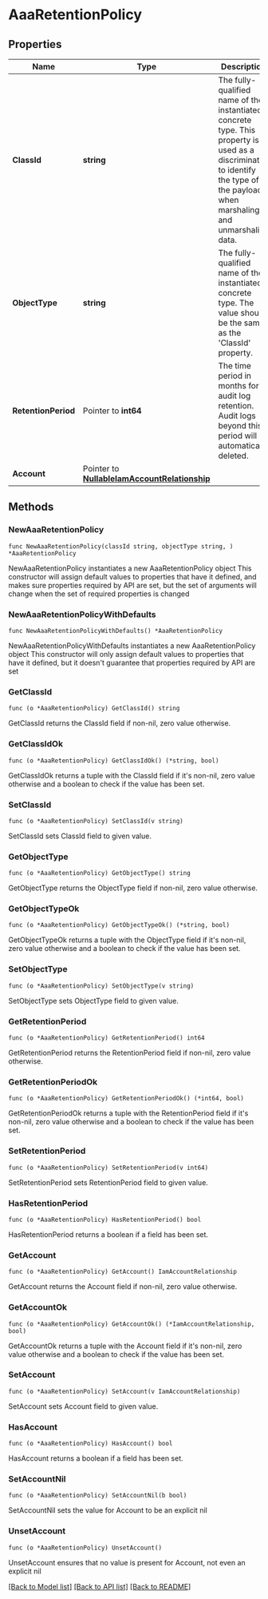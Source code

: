 # AaaRetentionPolicy

## Properties

Name | Type | Description | Notes
------------ | ------------- | ------------- | -------------
**ClassId** | **string** | The fully-qualified name of the instantiated, concrete type. This property is used as a discriminator to identify the type of the payload when marshaling and unmarshaling data. | [default to "aaa.RetentionPolicy"]
**ObjectType** | **string** | The fully-qualified name of the instantiated, concrete type. The value should be the same as the &#39;ClassId&#39; property. | [default to "aaa.RetentionPolicy"]
**RetentionPeriod** | Pointer to **int64** | The time period in months for audit log retention. Audit logs beyond this period will be automatically deleted. | [optional] 
**Account** | Pointer to [**NullableIamAccountRelationship**](IamAccountRelationship.md) |  | [optional] 

## Methods

### NewAaaRetentionPolicy

`func NewAaaRetentionPolicy(classId string, objectType string, ) *AaaRetentionPolicy`

NewAaaRetentionPolicy instantiates a new AaaRetentionPolicy object
This constructor will assign default values to properties that have it defined,
and makes sure properties required by API are set, but the set of arguments
will change when the set of required properties is changed

### NewAaaRetentionPolicyWithDefaults

`func NewAaaRetentionPolicyWithDefaults() *AaaRetentionPolicy`

NewAaaRetentionPolicyWithDefaults instantiates a new AaaRetentionPolicy object
This constructor will only assign default values to properties that have it defined,
but it doesn't guarantee that properties required by API are set

### GetClassId

`func (o *AaaRetentionPolicy) GetClassId() string`

GetClassId returns the ClassId field if non-nil, zero value otherwise.

### GetClassIdOk

`func (o *AaaRetentionPolicy) GetClassIdOk() (*string, bool)`

GetClassIdOk returns a tuple with the ClassId field if it's non-nil, zero value otherwise
and a boolean to check if the value has been set.

### SetClassId

`func (o *AaaRetentionPolicy) SetClassId(v string)`

SetClassId sets ClassId field to given value.


### GetObjectType

`func (o *AaaRetentionPolicy) GetObjectType() string`

GetObjectType returns the ObjectType field if non-nil, zero value otherwise.

### GetObjectTypeOk

`func (o *AaaRetentionPolicy) GetObjectTypeOk() (*string, bool)`

GetObjectTypeOk returns a tuple with the ObjectType field if it's non-nil, zero value otherwise
and a boolean to check if the value has been set.

### SetObjectType

`func (o *AaaRetentionPolicy) SetObjectType(v string)`

SetObjectType sets ObjectType field to given value.


### GetRetentionPeriod

`func (o *AaaRetentionPolicy) GetRetentionPeriod() int64`

GetRetentionPeriod returns the RetentionPeriod field if non-nil, zero value otherwise.

### GetRetentionPeriodOk

`func (o *AaaRetentionPolicy) GetRetentionPeriodOk() (*int64, bool)`

GetRetentionPeriodOk returns a tuple with the RetentionPeriod field if it's non-nil, zero value otherwise
and a boolean to check if the value has been set.

### SetRetentionPeriod

`func (o *AaaRetentionPolicy) SetRetentionPeriod(v int64)`

SetRetentionPeriod sets RetentionPeriod field to given value.

### HasRetentionPeriod

`func (o *AaaRetentionPolicy) HasRetentionPeriod() bool`

HasRetentionPeriod returns a boolean if a field has been set.

### GetAccount

`func (o *AaaRetentionPolicy) GetAccount() IamAccountRelationship`

GetAccount returns the Account field if non-nil, zero value otherwise.

### GetAccountOk

`func (o *AaaRetentionPolicy) GetAccountOk() (*IamAccountRelationship, bool)`

GetAccountOk returns a tuple with the Account field if it's non-nil, zero value otherwise
and a boolean to check if the value has been set.

### SetAccount

`func (o *AaaRetentionPolicy) SetAccount(v IamAccountRelationship)`

SetAccount sets Account field to given value.

### HasAccount

`func (o *AaaRetentionPolicy) HasAccount() bool`

HasAccount returns a boolean if a field has been set.

### SetAccountNil

`func (o *AaaRetentionPolicy) SetAccountNil(b bool)`

 SetAccountNil sets the value for Account to be an explicit nil

### UnsetAccount
`func (o *AaaRetentionPolicy) UnsetAccount()`

UnsetAccount ensures that no value is present for Account, not even an explicit nil

[[Back to Model list]](../README.md#documentation-for-models) [[Back to API list]](../README.md#documentation-for-api-endpoints) [[Back to README]](../README.md)


